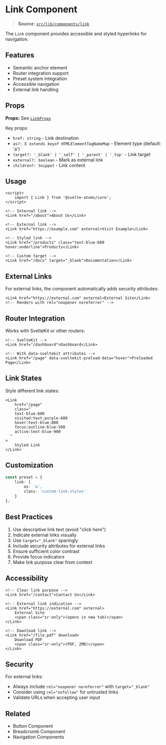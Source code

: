 # Link Component

> **Source**: [`src/lib/components/link`](../../src/lib/components/link)

The `Link` component provides accessible and styled hyperlinks for navigation.

## Features

- Semantic anchor element
- Router integration support
- Preset system integration
- Accessible navigation
- External link handling

## Props

**Props:** See [`LinkProps`](../../src/lib/components/link/link.svelte)

Key props:

- `href: string` - Link destination
- `as?: E extends keyof HTMLElementTagNameMap` - Element type (default: 'a')
- `target?: '_blank' | '_self' | '_parent' | '_top'` - Link target
- `external?: boolean` - Mark as external link
- `children?: Snippet` - Link content

## Usage

```svelte
<script>
	import { Link } from '@svelte-atoms/core';
</script>

<!-- Internal link -->
<Link href="/about">About Us</Link>

<!-- External link -->
<Link href="https://example.com" external>Visit Example</Link>

<!-- Styled link -->
<Link href="/products" class="text-blue-600 hover:underline">Products</Link>

<!-- Custom target -->
<Link href="/docs" target="_blank">Documentation</Link>
```

## External Links

For external links, the component automatically adds security attributes:

```svelte
<Link href="https://external.com" external>External Site</Link>
<!-- Renders with rel="noopener noreferrer" -->
```

## Router Integration

Works with SvelteKit or other routers:

```svelte
<!-- SvelteKit -->
<Link href="/dashboard">Dashboard</Link>

<!-- With data-sveltekit attributes -->
<Link href="/page" data-sveltekit-preload-data="hover">Preloaded Page</Link>
```

## Link States

Style different link states:

```svelte
<Link
	href="/page"
	class="
    text-blue-600 
    visited:text-purple-600 
    hover:text-blue-800
    focus:outline-blue-500
    active:text-blue-900
  "
>
	Styled Link
</Link>
```

## Customization

```typescript
const preset = {
	link: {
		as: 'a',
		class: 'custom-link-styles'
	}
};
```

## Best Practices

1. Use descriptive link text (avoid "click here")
2. Indicate external links visually
3. Use `target="_blank"` sparingly
4. Include security attributes for external links
5. Ensure sufficient color contrast
6. Provide focus indicators
7. Make link purpose clear from context

## Accessibility

```svelte
<!-- Clear link purpose -->
<Link href="/contact">Contact Us</Link>

<!-- External link indication -->
<Link href="https://external.com" external>
	External Site
	<span class="sr-only">(opens in new tab)</span>
</Link>

<!-- Download link -->
<Link href="/file.pdf" download>
	Download PDF
	<span class="sr-only">(PDF, 2MB)</span>
</Link>
```

## Security

For external links:

- Always include `rel="noopener noreferrer"` with `target="_blank"`
- Consider using `rel="nofollow"` for untrusted links
- Validate URLs when accepting user input

## Related

- Button Component
- Breadcrumb Component
- Navigation Components
